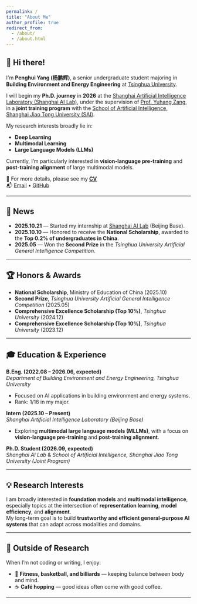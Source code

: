 ```yaml
---
permalink: /
title: "About Me"
author_profile: true
redirect_from: 
  - /about/
  - /about.html
---
```


## 👋 Hi there!

I'm **Penghui Yang (杨鹏辉)**, a senior undergraduate student majoring in **Building Environment and Energy Engineering** at [Tsinghua University](https://www.tsinghua.edu.cn/).

I will begin my **Ph.D. journey** in **2026** at the [Shanghai Artificial Intelligence Laboratory (Shanghai AI Lab)](https://www.shlab.org.cn/), under the supervision of [Prof. Yuhang Zang](https://yuhangzang.github.io/), in a **joint training program** with the [School of Artificial Intelligence, Shanghai Jiao Tong University (SAI)](https://soai.sjtu.edu.cn/).  

My research interests broadly lie in:

- **Deep Learning**  
- **Multimodal Learning**  
- **Large Language Models (LLMs)**  

Currently, I’m particularly interested in **vision-language pre-training** and **post-training alignment** of large multimodal models.

📄 For more details, please see my [**CV**](/assets/CV.pdf)  
📬 [Email](mailto:yph22@mails.tsinghua.edu.cn) • [GitHub](https://github.com/yph22)

---

## 📰 News

- **2025.10.21** — Started my internship at [Shanghai AI Lab](https://www.shlab.org.cn/) (Beijing Base).  
- **2025.10.10** — Honored to receive the **National Scholarship**, awarded to the **Top 0.2% of undergraduates in China**.  
- **2025.05** — Won the **Second Prize** in the *Tsinghua University Artificial General Intelligence Competition*.  

---

## 🏆 Honors & Awards

- **National Scholarship**, Ministry of Education of China (2025.10)  
- **Second Prize**, *Tsinghua University Artificial General Intelligence Competition* (2025.05)  
- **Comprehensive Excellence Scholarship (Top 10%)**, *Tsinghua University* (2024.12)  
- **Comprehensive Excellence Scholarship (Top 10%)**, *Tsinghua University* (2023.12)  

---

## 🎓 Education & Experience

**B.Eng. (2022.08 – 2026.06, expected)**  
*Department of Building Environment and Energy Engineering, Tsinghua University*  
- Focused on AI applications in building environment and energy systems.  
- Rank: 1/16 in my major.  

**Intern (2025.10 – Present)**  
*Shanghai Artificial Intelligence Laboratory (Beijing Base)*  
- Exploring **multimodal large language models (MLLMs)**, with a focus on **vision-language pre-training** and **post-training alignment**.  

**Ph.D. Student (2026.09, expected)**  
*Shanghai AI Lab* & *School of Artificial Intelligence, Shanghai Jiao Tong University (Joint Program)*  

---

## 💡 Research Interests

I am broadly interested in **foundation models** and **multimodal intelligence**, especially topics at the intersection of **representation learning**, **model efficiency**, and **alignment**.  
My long-term goal is to build **trustworthy and efficient general-purpose AI systems** that can adapt across modalities and domains.

---

## 🌱 Outside of Research

When I’m not coding or writing, I enjoy:  
- 🏃 **Fitness, basketball, and billiards** — keeping balance between body and mind.  
- ☕ **Café hopping** — good ideas often come with good coffee.  

---
